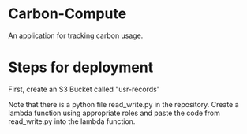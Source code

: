 # Carbon-Compute
An application for tracking carbon usage.

# Steps for deployment

First, create an S3 Bucket called "usr-records"

Note that there is a python file read_write.py in the repository. Create
a lambda function using appropriate roles and paste the code from read_write.py into the
lambda function.